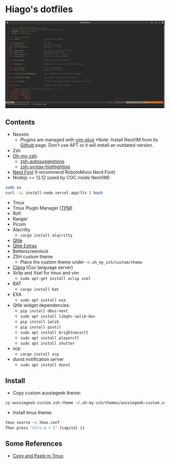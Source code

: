 
# Hiago's dotfiles #

![screenshot](https://github.com/hiagofranco/dotfiles/blob/master/images/screenshot.png?raw=true)

## Contents ##

* Neovim
  * Plugins are managed with [vim-plug](https://github.com/junegunn/vim-plug)
  *Note: Install NeoVIM from its [Github](https://github.com/neovim/neovim/wiki/Installing-Neovim) page. Don't use APT or it will install an outdated version.
* Zsh
* [Oh-my-zsh](https://ohmyz.sh/):
  * [zsh-autosuggestions](https://github.com/zsh-users/zsh-autosuggestions)
  * [zsh-syntax-highlighting](https://github.com/zsh-users/zsh-syntax-highlighting)
* [Nerd Font](https://www.nerdfonts.com/) (I recommend RobotoMono Nerd Font)  
* Nodejs >= 12.12 (used by COC inside NeoVIM):

```bash
sudo su
curl -sL install-node.vercel.app/lts | bash 
```

* Tmux
* Tmux Plugin Manager ([TPM](https://github.com/tmux-plugins/tpm))
* Rofi
* Ranger
* Picom
* Alacritty
  * `cargo install alacritty`
* [Qtile](http://docs.qtile.org/en/stable/)
* [Qtile Extras](https://qtile-extras.readthedocs.io/en/stable/)
* Betterscreenlock
* ZSH custom theme
  * Place the custom theme under `~/.oh_my_zsh/custom/theme`
* [Clang](https://clangd.llvm.org/) (Coc language server)
* Xclip and Xsel for tmux and vim
  * `sudo apt-get install xclip xsel`
* BAT
  * `cargo install bat`
* EXA
  * `sudo apt install exa`
* Qtile widget dependencies:
  * `pip install dbus-next`
  * `sudo apt install libghc-iwlib-dev`
  * `pip install iwlib`
  * `pip install psutil`
  * `sudo apt install brightnessctl`
  * `sudo apt install playerctl`
  * `sudo apt install shutter`
* xcp
  * `cargo install xcp`
* dunst notification server
  * `sudo apt install dunst`

## Install ##

* Copy custom aussiegeek theme:

```bash
cp aussiegeek-custom.zsh-theme ~/.oh-my-zsh/themes/aussiegeek-custom.zsh-theme
```

* Install tmux theme:

```bash
tmux source ~/.tmux.conf
Then press "Ctrl-a + I" (capital i)
```

## Some References ##

* [Copy and Paste in Tmux](https://www.seanh.cc/2020/12/27/copy-and-paste-in-tmux/#:~:text=Triple-click%20the%20Left%20Mouse,to%20paste%20from%20the%20clipboard)
